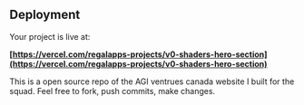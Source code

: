 
## Deployment

Your project is live at:

**[https://vercel.com/regalapps-projects/v0-shaders-hero-section](https://vercel.com/regalapps-projects/v0-shaders-hero-section)**

This is a open source repo of the AGI ventrues canada website I built for the squad. 
Feel free to fork, push commits, make changes. 
